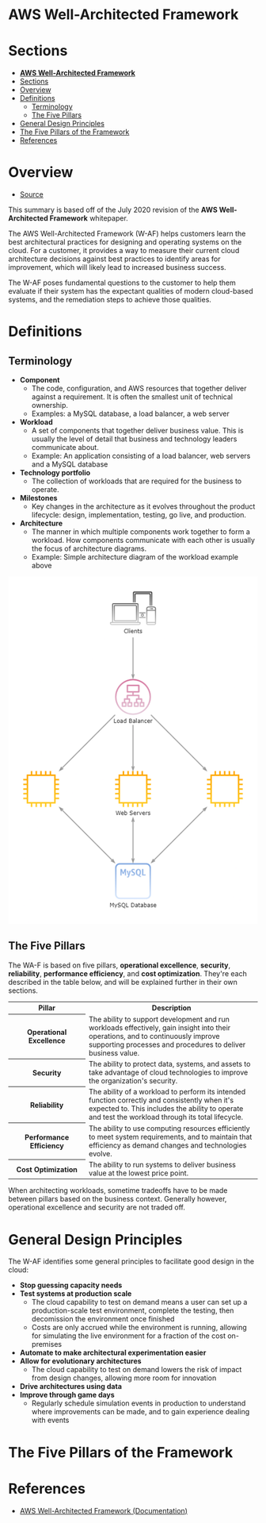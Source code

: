 # **AWS Well-Architected Framework**

# Sections
- [**AWS Well-Architected Framework**](#aws-well-architected-framework)
- [Sections](#sections)
- [Overview](#overview)
- [Definitions](#definitions)
  - [Terminology](#terminology)
  - [The Five Pillars](#the-five-pillars)
- [General Design Principles](#general-design-principles)
- [The Five Pillars of the Framework](#the-five-pillars-of-the-framework)
- [References](#references)

# Overview
- [Source](https://docs.aws.amazon.com/wellarchitected/latest/framework/welcome.html)

This summary is based off of the July 2020 revision of the **AWS Well-Architected Framework** whitepaper.

The AWS Well-Architected Framework (W-AF) helps customers learn the best architectural practices for designing and operating systems on the cloud. For a customer, it provides a way to measure their current cloud architecture decisions against best practices to identify areas for improvement, which will likely lead to increased business success.

The W-AF poses fundamental questions to the customer to help them evaluate if their system has the expectant qualities of modern cloud-based systems, and the remediation steps to achieve those qualities.

# Definitions

## Terminology
- **Component**
  - The code, configuration, and AWS resources that together deliver against a requirement. It is often the smallest unit of technical ownership.
  - Examples: a MySQL database, a load balancer, a web server
- **Workload** 
  - A set of components that together deliver business value. This is usually the level of detail that business and technology leaders communicate about.
  - Example: An application consisting of a load balancer, web servers and a MySQL database
- **Technology portfolio** 
  - The collection of workloads that are required for the business to operate.
- **Milestones** 
  - Key changes in the architecture as it evolves throughout the product lifecycle: design, implementation, testing, go live, and production.
- **Architecture** 
  - The manner in which multiple components work together to form a workload. How components communicate with each other is usually the focus of architecture diagrams.
  - Example: Simple architecture diagram of the workload example above

![SimpleArchitecture](./Diagrams/SimpleArchitecture.png)

## The Five Pillars
The WA-F is based on five pillars, **operational excellence**, **security**, **reliability**, **performance efficiency**, and **cost optimization**. They're each described in the table below, and will be explained further in their own sections.

<html>
<table>
  <tr>
    <th width="200">Pillar</th>
    <th width="600">Description</th>
  </tr>
  <tr>
    <th>Operational Excellence</th>
    <td>The ability to support development and run workloads effectively, gain insight into their operations, and to continuously improve supporting processes and procedures to deliver business value.</td>
  </tr>
  <tr>
    <th>Security</th>
    <td>The ability to protect data, systems, and assets to take advantage of cloud technologies to improve the organization's security.</td>
  </tr>
  <tr>
    <th>Reliability</th>
    <td>The ability of a workload to perform its intended function correctly and consistently when it's expected to. This includes the ability to operate and test the workload through its total lifecycle.</td>
  </tr>
  <tr>
    <th>Performance Efficiency</th>
    <td>The ability to use computing resources efficiently to meet system requirements, and to maintain that efficiency as demand changes and technologies evolve.</td>
  </tr>
  <tr>
    <th>Cost Optimization</th>
    <td>The ability to run systems to deliver business value at the lowest price point.</td>
  </tr>
</table>
</html>

When architecting workloads, sometime tradeoffs have to be made between pillars based on the business context. Generally however, operational excellence and security are not traded off.

# General Design Principles
The W-AF identifies some general principles to facilitate good design in the cloud:
- **Stop guessing capacity needs**
- **Test systems at production scale**
  - The cloud capability to test on demand means a user can set up a production-scale test environment, complete the testing, then decomission the environment once finished
  - Costs are only accrued while the environment is running, allowing for simulating the live environment for a fraction of the cost on-premises
- **Automate to make architectural experimentation easier**
- **Allow for evolutionary architectures**
  - The cloud capability to test on demand lowers the risk of impact from design changes, allowing more room for innovation
- **Drive architectures using data**
- **Improve through game days**
  - Regularly schedule simulation events in production to understand where improvements can be made, and to gain experience dealing with events

# The Five Pillars of the Framework

# References
- [AWS Well-Architected Framework (Documentation)](https://docs.aws.amazon.com/wellarchitected/latest/framework/welcome.html)